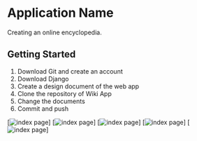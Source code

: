 # Application Name

Creating an online encyclopedia.


## Getting Started

1. Download Git and create an account
2. Download Django
3. Create a design document of the web app
4. Clone the repository of Wiki App
5. Change the documents
6. Commit and push

[![index page](C:\Users\Chiara\Documents\Programming\project-wiki-django-ChiaraProgrammeerd\imagesdesignproject/indexpage.jpg)]
[![index page](C:\Users\Chiara\Documents\Programming\project-wiki-django-ChiaraProgrammeerd\imagesdesignproject/createnewpage.jpg)]
[![index page](C:\Users\Chiara\Documents\Programming\project-wiki-django-ChiaraProgrammeerd\imagesdesignproject/entrypage.jpg)]
[![index page](C:\Users\Chiara\Documents\Programming\project-wiki-django-ChiaraProgrammeerd\imagesdesignproject/errorpage.jpg)]
[![index page](C:\Users\Chiara\Documents\Programming\project-wiki-django-ChiaraProgrammeerd\imagesdesignproject/searchresultspage.jpg)]
